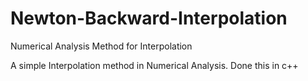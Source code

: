 Newton-Backward-Interpolation
============================

Numerical Analysis Method for Interpolation

A simple Interpolation method in Numerical Analysis. Done this in c++ 

